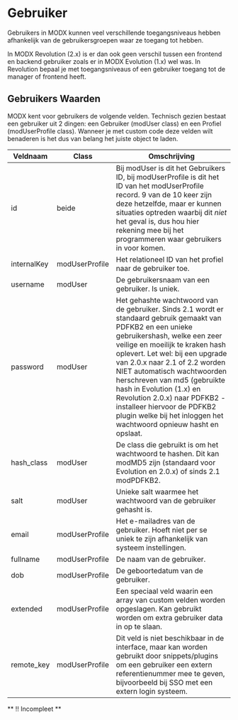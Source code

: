 # Gebruiker

Gebruikers in MODX kunnen veel verschillende toegangsniveaus hebben afhankelijk van de gebruikersgroepen waar ze toegang tot hebben.

In MODX Revolution (2.x) is er dan ook geen verschil tussen een frontend en backend gebruiker zoals er in MODX Evolution (1.x) wel was. In Revolution bepaal je met toegangsniveaus of een gebruiker toegang tot de manager of frontend heeft.

## Gebruikers Waarden
MODX kent voor gebruikers de volgende velden. Technisch gezien bestaat een gebruiker uit 2 dingen: een Gebruiker (modUser class) en een Profiel (modUserProfile class). Wanneer je met custom code deze velden wilt benaderen is het dus van belang het juiste object te laden.

| Veldnaam | Class | Omschrijving|
|--|--|--|
| id | beide | Bij modUser is dit het Gebruikers ID,  bij modUserProfile is dit het ID van het modUserProfile record. 9 van de 10 keer zijn deze hetzelfde, maar er kunnen situaties optreden waarbij dit *niet* het geval is, dus hou hier rekening mee bij het programmeren waar gebruikers in voor komen.
| internalKey | modUserProfile | Het relationeel ID van het profiel naar de gebruiker toe.
| username | modUser | De gebruikersnaam van een gebruiker. Is uniek.
| password | modUser | Het gehashte wachtwoord van de gebruiker. Sinds 2.1 wordt er standaard gebruik gemaakt van PDFKB2 en een unieke gebruikershash, welke een zeer veilige en moeilijk te kraken hash oplevert. Let wel: bij een upgrade van 2.0.x naar 2.1 of 2.2 worden NIET automatisch wachtwoorden herschreven van md5 (gebruikte hash in Evolution (1.x) en Revolution 2.0.x) naar PDFKB2 - installeer hiervoor de PDFKB2 plugin welke bij het inloggen het wachtwoord opnieuw hasht en opslaat.
| hash_class | modUser | De class die gebruikt is om het wachtwoord te hashen. Dit kan modMD5 zijn (standaard voor Evolution en 2.0.x) of sinds 2.1 modPDFKB2. 
| salt | modUser | Unieke salt waarmee het wachtwoord van de gebruiker gehasht is.
| email | modUserProfile | Het e-mailadres van de gebruiker. Hoeft niet per se uniek te zijn afhankelijk van systeem instellingen.
| fullname | modUserProfile | De naam van de gebruiker.
| dob | modUserProfile | De geboortedatum van de gebruiker.
| extended | modUserProfile | Een speciaal veld waarin een array van custom velden worden opgeslagen. Kan gebruikt worden om extra gebruiker data in op te slaan. 
| remote_key | modUserProfile | Dit veld is niet beschikbaar in de interface, maar kan worden gebruikt door snippets/plugins om een gebruiker een extern referentienummer mee te geven, bijvoorbeeld bij SSO met een extern login systeem.

** !! Incompleet **